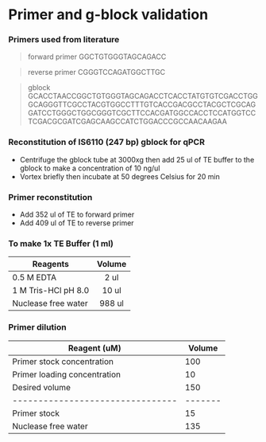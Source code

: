 # Primer and g-block validation

### Primers used from literature

>forward primer
GGCTGTGGGTAGCAGACC

>reverse primer
CGGGTCCAGATGGCTTGC

>gblock
GCACCTAACCGGCTGTGGGTAGCAGACCTCACCTATGTGTCGACCTGGGCAGGGTTCGCCTACGTGGCCTTTGTCACCGACGCCTACGCTCGCAGGATCCTGGGCTGGCGGGTCGCTTCCACGATGGCCACCTCCATGGTCCTCGACGCGATCGAGCAAGCCATCTGGACCCGCCAACAAGAA

### Reconstitution of IS6110 (247 bp) gblock for qPCR
* Centrifuge the gblock tube at 3000xg then add 25 ul of TE buffer to the gblock to make a concentration of 10 ng/ul
* Vortex briefly then incubate at 50 degrees Celsius for 20 min

### Primer reconstitution
* Add 352 ul of TE to forward primer
* Add 409 ul of TE to reverse primer

### To make 1x TE Buffer (1 ml)

| Reagents            | Volume|
|---------------------|:-----:|
| 0.5 M EDTA          | 2 ul  |
| 1 M Tris-HCl pH 8.0 | 10 ul |
| Nuclease free water | 988 ul|

### Primer dilution

| Reagent                    (uM)| Volume|
|--------------------------------|-------|
|Primer stock concentration      | 100   |
|Primer loading concentration    | 10    |
|Desired volume                  | 150   |
|--------------------------------|-------|
|Primer stock                    | 15    |
|Nuclease free water             | 135   |


